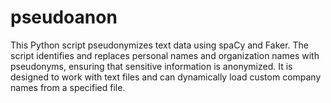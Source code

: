 # pseudoanon
This Python script pseudonymizes text data using spaCy and Faker. The script identifies and replaces personal names and organization names with pseudonyms, ensuring that sensitive information is anonymized. It is designed to work with text files and can dynamically load custom company names from a specified file.
